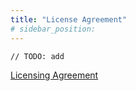 ```yaml
---
title: "License Agreement"
# sidebar_position:
---
```

```
// TODO: add
```
[Licensing Agreement](../papers/)
